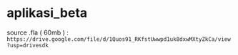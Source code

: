 # aplikasi_beta
source .fla ( 60mb ) : <br>
```https://drive.google.com/file/d/1Quos91_RKfstUwwpd1uk8dxwMXtyZkCa/view?usp=drivesdk```<br>



